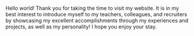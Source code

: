 # 
Hello world! Thank you for taking the time to visit my website. It is in my best interest to introduce myself to my teachers, colleagues, and recruiters by showcasing my excellent accomplishments through my experiences and projects, as well as my personality! I hope you enjoy your stay.
